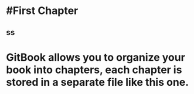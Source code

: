 # \#First Chapter

## ss 

# GitBook allows you to organize your book into chapters, each chapter is stored in a separate file like this one.




